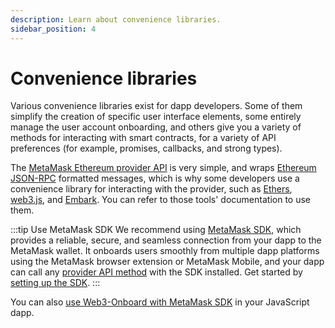 ```yaml
---
description: Learn about convenience libraries.
sidebar_position: 4
---
```


# Convenience libraries

Various convenience libraries exist for dapp developers.
Some of them simplify the creation of specific user interface elements, some entirely manage the
user account onboarding, and others give you a variety of methods for interacting with smart
contracts, for a variety of API preferences (for example, promises, callbacks, and strong types).

The [MetaMask Ethereum provider API](../reference/provider-api.md) is very simple, and wraps
[Ethereum JSON-RPC](../reference/rpc-api.md) formatted messages, which is why
some developers use a convenience library for interacting with the provider, such as
[Ethers](https://www.npmjs.com/package/ethers), [web3.js](https://www.npmjs.com/package/web3), and
[Embark](https://framework.embarklabs.io/).
You can refer to those tools' documentation to use them.

:::tip Use MetaMask SDK
We recommend using [MetaMask SDK](sdk/index.md), which provides a reliable, secure, and seamless
connection from your dapp to the MetaMask wallet.
It onboards users smoothly from multiple dapp platforms using the MetaMask browser extension or
MetaMask Mobile, and your dapp can call any [provider API method](../reference/provider-api.md)
with the SDK installed.
Get started by [setting up the SDK](../how-to/connect/set-up-sdk/index.md).
:::

You can also [use Web3-Onboard with MetaMask SDK](../how-to/use-3rd-party-integrations/web3-onboard.md)
in your JavaScript dapp.
